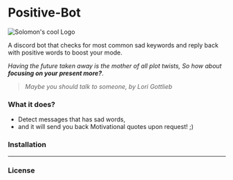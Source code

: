 # Positive-Bot

![Solomon's cool Logo](https://avatars.githubusercontent.com/u/147830328?s=400&u=23190734f501bc4a3515d6723d33014832aea7ae&v=4)

A discord bot that checks for most common sad keywords and reply back with positive words to boost your mode.

*Having the future taken away is the mother of all plot twists,*
*So how about __focusing on your present more?__*.
> *Maybe you should talk to someone, by Lori Gottlieb*
### What it does?
- Detect messages that has sad words,
- and it will send you back Motivational quotes upon request! ;)
### Installation
  ---
  <h3>
    License
  </h3>
  

